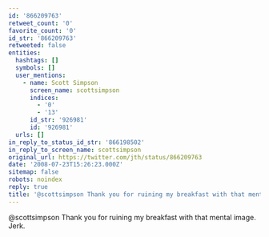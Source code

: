 ```yaml
---
id: '866209763'
retweet_count: '0'
favorite_count: '0'
id_str: '866209763'
retweeted: false
entities:
  hashtags: []
  symbols: []
  user_mentions:
    - name: Scott Simpson
      screen_name: scottsimpson
      indices:
        - '0'
        - '13'
      id_str: '926981'
      id: '926981'
  urls: []
in_reply_to_status_id_str: '866198502'
in_reply_to_screen_name: scottsimpson
original_url: https://twitter.com/jth/status/866209763
date: '2008-07-23T15:26:23.000Z'
sitemap: false
robots: noindex
reply: true
title: '@scottsimpson Thank you for ruining my breakfast with that mental image. Jerk.'
---
```


@scottsimpson Thank you for ruining my breakfast with that mental image. Jerk.